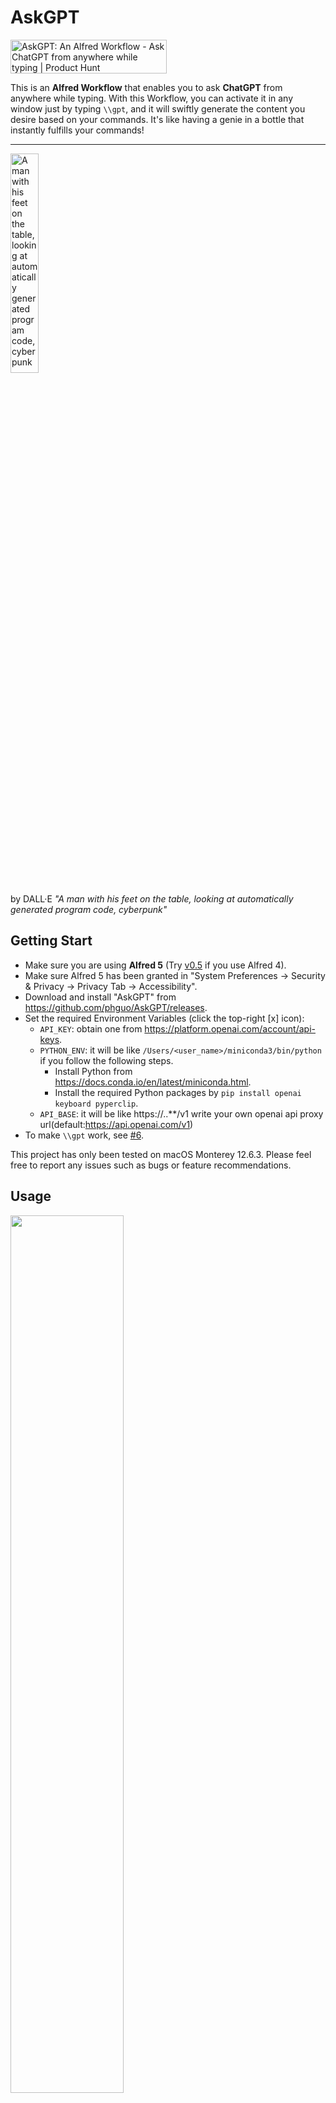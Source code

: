 # AskGPT

<a href="https://www.producthunt.com/posts/askgpt-an-alfred-workflow?utm_source=badge-featured&utm_medium=badge&utm_souce=badge-askgpt&#0045;an&#0045;alfred&#0045;workflow" target="_blank"><img src="https://api.producthunt.com/widgets/embed-image/v1/featured.svg?post_id=385969&theme=light" alt="AskGPT&#0058;&#0032;An&#0032;Alfred&#0032;Workflow - Ask&#0032;ChatGPT&#0032;from&#0032;anywhere&#0032;while&#0032;typing | Product Hunt" style="width: 250px; height: 54px;" width="250" height="54" /></a>

This is an **Alfred Workflow** that enables you to ask **ChatGPT** from anywhere while typing. With this Workflow, you can activate it in any window just by typing `\\gpt`, and it will swiftly generate the content you desire based on your commands. It's like having a genie in a bottle that instantly fulfills your commands!

---

<img src="https://user-images.githubusercontent.com/10487750/227745921-6d163359-f660-4ec7-9856-dd67dd8a8034.png"  width="30%" height="30%" alt="A man with his feet on the table, looking at automatically generated program code, cyberpunk">

by DALL·E *"A man with his feet on the table, looking at automatically generated program code, cyberpunk"*

## Getting Start

- Make sure you are using **Alfred 5** (Try [v0.5](https://github.com/phguo/AskGPT/releases/tag/v0.5) if you use Alfred 4).
- Make sure Alfred 5 has been granted in "System Preferences -> Security & Privacy -> Privacy Tab -> Accessibility".
- Download and install "AskGPT" from https://github.com/phguo/AskGPT/releases.
- Set the required Environment Variables (click the top-right [x] icon):
  - `API_KEY`: obtain one from https://platform.openai.com/account/api-keys.
  - `PYTHON_ENV`: it will be like `/Users/<user_name>/miniconda3/bin/python` if you follow the following steps.
      - Install Python from https://docs.conda.io/en/latest/miniconda.html.
      - Install the required Python packages by `pip install openai keyboard pyperclip`.
  - `API_BASE`: it will be like https://..**/v1 write your own openai api proxy url(default:https://api.openai.com/v1)
- To make `\\gpt` work, see [#6](https://github.com/phguo/AskGPT/issues/6#issuecomment-1509431313).

This project has only been tested on macOS Monterey 12.6.3. Please feel free to report any issues such as bugs or feature recommendations.

## Usage

<img src="https://github.com/phguo/AskGPT/blob/main/video/alfred.png"  width="60%" height="60%">


You can access the Workflow by Alfred keyword `gpt` or typing `\\gpt` anywhere. The following are some use cases.

Let AskGPT write an email for you:

![email](https://github.com/phguo/AskGPT/blob/main/video/email.gif)

Let AskGPT write code for you:

![hello](https://github.com/phguo/AskGPT/blob/main/video/hello.gif)

Let AskGPT check grammar errors (from clipboard) for you:

![grammar](https://github.com/phguo/AskGPT/blob/main/video/grammar.gif)

## Changelog

[v0.6.1](https://github.com/phguo/AskGPT/releases/tag/v0.6.1) - Apr. 4, 2023
  - Fix [#5](https://github.com/phguo/AskGPT/issues/5) that are related to the roles parser.
  - Add a configuration for printing user-inputted content.

[v0.6](https://github.com/phguo/AskGPT/releases/tag/v0.6) - Apr. 2, 2023

<img src="https://raw.githubusercontent.com/phguo/AskGPT/main/video/v0.6_User_Configuration.png"  width="70%" height="70%">

  - Support context.
  - Support user defined `model` and `temprature`.
  - Support user defined `roles`.
  - Move configuration except `API_KEY` and `PYTHON_ENV` to Alfred 5's [User Configuration](https://www.alfredapp.com/help/workflows/user-configuration/) page.

[v0.5](https://github.com/phguo/AskGPT/releases/tag/v0.5) - Mar. 26, 2023
  - The first release.
  - Activate by Alfred keyword `gpt`.
  - Activete by typing `\\gpt` anywhere.
  - Access clipbord content by "`clip`".

## TODO

- [ ] Detect invalid configuration
- [ ] Automaticly update of the Workflow
- [ ] Terminate output when the window you are using is changed
- [x] **[v0.6](https://github.com/phguo/AskGPT/releases/tag/v0.6)**, Preserve context (number of problems, delay in time, manually release, suggested by [tommyxps](https://www.v2ex.com/t/927205#r_12870341))
- [x] **[v0.6](https://github.com/phguo/AskGPT/releases/tag/v0.6)**, Save customized prompt (suggested by [tommyxps at Product Hunt](https://www.producthunt.com/posts/askgpt-an-alfred-workflow?comment=2314975))

## License

This project is licensed under the MIT License, see the [LICENSE](https://github.com/phguo/AskGPT/blob/main/LICENSE) file for details.

## Acknowledgments

- This project was inspired by [AnyGPT](https://www.producthunt.com/posts/anygpt).
- The predefined role `*polish: Revise the following sentences to make them more clear, concise, and coherent.` was designed by [reycn](https://github.com/yetone/bob-plugin-openai-polisher/pull/2) for [yetone/bob-plugin-openai-polisher](https://github.com/yetone/bob-plugin-openai-polisher).

---

☕️ Consider buy me a coffee if you find it helpful: https://guoph.gumroad.com/l/askgpt
